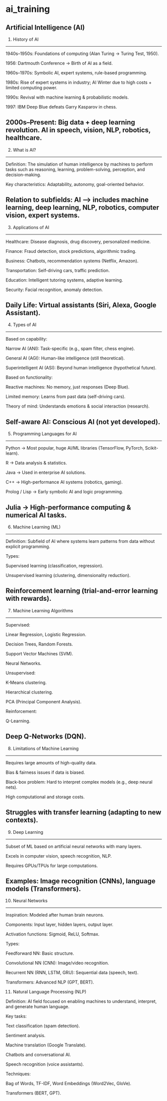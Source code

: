 # ai_training
Artificial Intelligence (AI)
--------------------------------------------------------------------------------------------------------------
1. History of AI
--------------------------------------------------------------------------------------------------------------

1940s–1950s: Foundations of computing (Alan Turing → Turing Test, 1950).

1956: Dartmouth Conference → Birth of AI as a field.

1960s–1970s: Symbolic AI, expert systems, rule-based programming.

1980s: Rise of expert systems in industry; AI Winter due to high costs + limited computing power.

1990s: Revival with machine learning & probabilistic models.

1997: IBM Deep Blue defeats Garry Kasparov in chess.

2000s–Present: Big data + deep learning revolution. AI in speech, vision, NLP, robotics, healthcare.
------------------------------------------------------------------------------------------------------------
2. What is AI?
------------------------------------------------------------------------------------------------------------
Definition: The simulation of human intelligence by machines to perform tasks such as reasoning, learning, problem-solving, perception, and decision-making.

Key characteristics: Adaptability, autonomy, goal-oriented behavior.

Relation to subfields: AI ⟶ includes machine learning, deep learning, NLP, robotics, computer vision, expert systems.
--------------------------------------------------------------------------------------------------------------
3. Applications of AI
--------------------------------------------------------------------------------------------------------------
Healthcare: Disease diagnosis, drug discovery, personalized medicine.

Finance: Fraud detection, stock predictions, algorithmic trading.

Business: Chatbots, recommendation systems (Netflix, Amazon).

Transportation: Self-driving cars, traffic prediction.

Education: Intelligent tutoring systems, adaptive learning.

Security: Facial recognition, anomaly detection.

Daily Life: Virtual assistants (Siri, Alexa, Google Assistant).
--------------------------------------------------------------------------------------------------------------
4. Types of AI
--------------------------------------------------------------------------------------------------------------
Based on capability:

Narrow AI (ANI): Task-specific (e.g., spam filter, chess engine).

General AI (AGI): Human-like intelligence (still theoretical).

Superintelligent AI (ASI): Beyond human intelligence (hypothetical future).

Based on functionality:

Reactive machines: No memory, just responses (Deep Blue).

Limited memory: Learns from past data (self-driving cars).

Theory of mind: Understands emotions & social interaction (research).

Self-aware AI: Conscious AI (not yet developed).
--------------------------------------------------------------------------------------------------------------
5. Programming Languages for AI
--------------------------------------------------------------------------------------------------------------
Python → Most popular, huge AI/ML libraries (TensorFlow, PyTorch, Scikit-learn).

R → Data analysis & statistics.

Java → Used in enterprise AI solutions.

C++ → High-performance AI systems (robotics, gaming).

Prolog / Lisp → Early symbolic AI and logic programming.

Julia → High-performance computing & numerical AI tasks.
--------------------------------------------------------------------------------------------------------------
6. Machine Learning (ML)
--------------------------------------------------------------------------------------------------------------
Definition: Subfield of AI where systems learn patterns from data without explicit programming.

Types:

Supervised learning (classification, regression).

Unsupervised learning (clustering, dimensionality reduction).

Reinforcement learning (trial-and-error learning with rewards).
--------------------------------------------------------------------------------------------------------------
7. Machine Learning Algorithms
--------------------------------------------------------------------------------------------------------------
Supervised:

Linear Regression, Logistic Regression.

Decision Trees, Random Forests.

Support Vector Machines (SVM).

Neural Networks.

Unsupervised:

K-Means clustering.

Hierarchical clustering.

PCA (Principal Component Analysis).

Reinforcement:

Q-Learning.

Deep Q-Networks (DQN).
--------------------------------------------------------------------------------------------------------------
8. Limitations of Machine Learning
--------------------------------------------------------------------------------------------------------------
Requires large amounts of high-quality data.

Bias & fairness issues if data is biased.

Black-box problem: Hard to interpret complex models (e.g., deep neural nets).

High computational and storage costs.

Struggles with transfer learning (adapting to new contexts).
--------------------------------------------------------------------------------------------------------------
9. Deep Learning
--------------------------------------------------------------------------------------------------------------
Subset of ML based on artificial neural networks with many layers.

Excels in computer vision, speech recognition, NLP.

Requires GPUs/TPUs for large computations.

Examples: Image recognition (CNNs), language models (Transformers).
--------------------------------------------------------------------------------------------------------------
10. Neural Networks
--------------------------------------------------------------------------------------------------------------
Inspiration: Modeled after human brain neurons.

Components: Input layer, hidden layers, output layer.

Activation functions: Sigmoid, ReLU, Softmax.

Types:

Feedforward NN: Basic structure.

Convolutional NN (CNN): Image/video recognition.

Recurrent NN (RNN, LSTM, GRU): Sequential data (speech, text).

Transformers: Advanced NLP (GPT, BERT).

11. Natural Language Processing (NLP)

Definition: AI field focused on enabling machines to understand, interpret, and generate human language.

Key tasks:

Text classification (spam detection).

Sentiment analysis.

Machine translation (Google Translate).

Chatbots and conversational AI.

Speech recognition (voice assistants).

Techniques:

Bag of Words, TF-IDF, Word Embeddings (Word2Vec, GloVe).

Transformers (BERT, GPT).